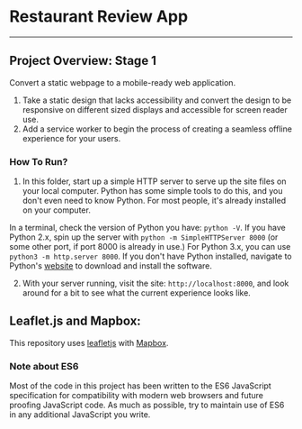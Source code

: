 # Restaurant Review App
---

## Project Overview: Stage 1

Convert a static webpage to a mobile-ready web application. 
1. Take a static design that lacks accessibility and convert the design to be responsive on different sized displays and accessible for screen reader use. 
2. Add a service worker to begin the process of creating a seamless offline experience for your users.

### How To Run?

1. In this folder, start up a simple HTTP server to serve up the site files on your local computer. Python has some simple tools to do this, and you don't even need to know Python. For most people, it's already installed on your computer. 

In a terminal, check the version of Python you have: `python -V`. If you have Python 2.x, spin up the server with `python -m SimpleHTTPServer 8000` (or some other port, if port 8000 is already in use.) For Python 3.x, you can use `python3 -m http.server 8000`. If you don't have Python installed, navigate to Python's [website](https://www.python.org/) to download and install the software.

2. With your server running, visit the site: `http://localhost:8000`, and look around for a bit to see what the current experience looks like.

## Leaflet.js and Mapbox:

This repository uses [leafletjs](https://leafletjs.com/) with [Mapbox](https://www.mapbox.com/). 

### Note about ES6

Most of the code in this project has been written to the ES6 JavaScript specification for compatibility with modern web browsers and future proofing JavaScript code. As much as possible, try to maintain use of ES6 in any additional JavaScript you write. 



